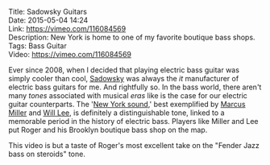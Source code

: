Title: Sadowsky Guitars  
Date: 2015-05-04 14:24  
Link: https://vimeo.com/116084569  
Description: New York is home to one of my favorite boutique bass shops.  
Tags: Bass Guitar  
Video: https://vimeo.com/116084569  

Ever since 2008, when I decided that playing electric bass guitar was simply cooler than cool, [Sadowsky][1] was always the *it* manufacturer of electric bass guitars for me. And rightfully so. In the bass world, there aren't many *tones* associated with musical *eras* like is the case for our electric guitar counterparts. The '[New York sound][2],' best exemplified by [Marcus Miller][3] and [Will Lee][4], is definitely a distinguishable tone, linked to a memorable period in the history of electric bass. Players like Miller and Lee put Roger and his Brooklyn boutique bass shop on the map.

This video is but a taste of Roger's most excellent take on the "Fender Jazz bass on steroids" tone.

[1]: http://www.sadowsky.com "Sadowsky Guitars"
[2]: http://www.talkbass.com/threads/what-is-the-new-york-sound.140176/ "TalkBass thread about the 'New York Sound' of bass guitar"
[3]: https://en.wikipedia.org/wiki/Marcus_Miller "Wikipedia: Marcus Miller"
[4]: https://en.wikipedia.org/wiki/Will_Lee_(bassist) "Wikipedia: Will Lee"